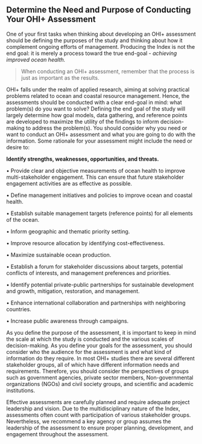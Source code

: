 ## **Determine the Need and Purpose of Conducting Your OHI+ Assessment**

One of your first tasks when thinking about developing an OHI+ assessment should be defining the purposes of the study and thinking about how it complement ongoing efforts of management. Producing the Index is not the end goal: it is merely a process toward the true end-goal - *achieving improved ocean health.*

> When conducting an OHI+ assessment, remember that the process is just as important as the results.

OHI+ falls under the realm of applied research, aiming at solving practical problems related to ocean and coastal resource management. Hence, the assessments should be conducted with a clear end-goal in mind: what problem(s) do you want to solve? Defining the end goal of the study will largely determine how goal models, data gathering, and reference points are developed to maximize the utility of the findings to inform decision-making to address the problem(s). You should consider why you need or want to conduct an OHI+ assessment and what you are going to do with the information. Some rationale for your assessment might include the need or desire to:

<!---Cut or slim down or clean this whole section. Should mainly focus on preparing end-users for the next phase of the process - the main goal here is to get users to have done a literature review to harmonize management approaches to help save the sustainbility of the ocean -->

**Identify strengths, weaknesses, opportunities, and threats.**


•	Provide clear and objective measurements of ocean health to improve multi-stakeholder engagement. This can ensure that future stakeholder engagement activities are as effective as possible.

•	Define management initiatives and policies to improve ocean and coastal health.

•	Establish suitable management targets (reference points) for all elements of the ocean.

•	Inform geographic and thematic priority setting.

•	Improve resource allocation by identifying cost-effectiveness.

•	Maximize sustainable ocean production.

•	Establish a forum for stakeholder discussions about targets, potential conflicts of interests, and management preferences and priorities.

•	Identify potential private-public partnerships for sustainable development and growth, mitigation, restoration, and management.

•	Enhance international collaboration and partnerships with neighboring countries.

•	Increase public awareness through campaigns.


As you define the purpose of the assessment, it is important to keep in mind the scale at which the study is conducted and the various scales of decision-making. As you define your goals for the assessment, you should consider who the audience for the assessment is and what kind of information do they require. In most OHI+ studies there are several different stakeholder groups, all of which have different information needs and requirements. Therefore, you should consider the perspectives of groups such as government agencies, private sector members, Non-governmental organizations (NGOs) and civil society groups, and scientific and academic institutions.

Effective assessments are carefully planned and require adequate project leadership and vision. Due to the multidisciplinary nature of the Index, assessments often count with participation of various stakeholder groups. Nevertheless, we recommend a key agency or group assumes the leadership of the assessment to ensure proper planning, development, and engagement throughout the assessment.
